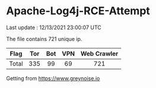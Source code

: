 
# Apache-Log4j-RCE-Attempt

Last update : 12/13/2021 23:00:07 UTC

The file contains 721 unique ip.

| Flag | Tor | Bot | VPN | Web Crawler|
| :---:   | :-: | :-: | :-: | :-: |
| Total | 335 | 99 | 69 | 721 |

Getting from https://www.greynoise.io